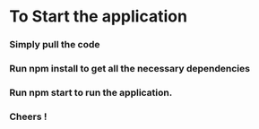 # To Start the application
### Simply pull the code
### Run npm install to get all the necessary dependencies 
### Run npm start to run the application.
### Cheers !
